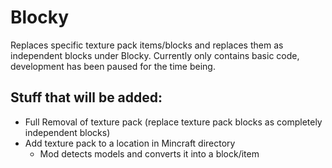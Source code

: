 # Blocky
Replaces specific texture pack items/blocks and replaces them as independent blocks under Blocky. Currently only contains basic code, development has been paused for the time being.

## Stuff that will be added:
- Full Removal of texture pack (replace texture pack blocks as completely independent blocks)
- Add texture pack to a location in Mincraft directory
  - Mod detects models and converts it into a block/item
